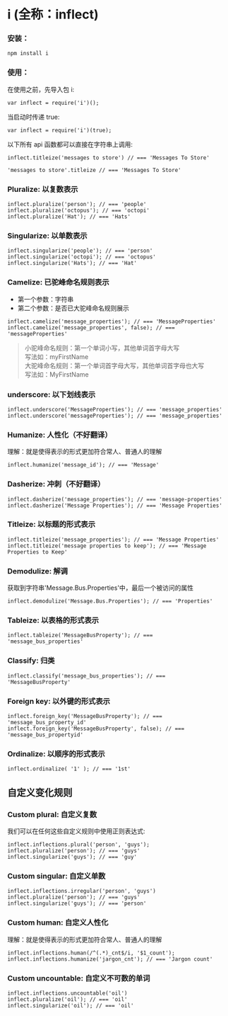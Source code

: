 # i (全称：inflect)

### 安装：
```
npm install i
```

### 使用：
在使用之前，先导入包 i:
```
var inflect = require('i')();
```

当启动时传递 true:
```
var inflect = require('i')(true);
```

以下所有 api 函数都可以直接在字符串上调用:
```
inflect.titleize('messages to store') // === 'Messages To Store'

'messages to store'.titleize // === 'Messages To Store'
```



### Pluralize: 以复数表示
```
inflect.pluralize('person'); // === 'people'
inflect.pluralize('octopus'); // === 'octopi'
inflect.pluralize('Hat'); // === 'Hats'
```

### Singularize: 以单数表示
```
inflect.singularize('people'); // === 'person'
inflect.singularize('octopi'); // === 'octopus'
inflect.singularize('Hats'); // === 'Hat'
```

### Camelize: 已驼峰命名规则表示
- 第一个参数：字符串
- 第二个参数：是否已大驼峰命名规则展示
```
inflect.camelize('message_properties'); // === 'MessageProperties'
inflect.camelize('message_properties', false); // === 'messageProperties'
```

>小驼峰命名规则：第一个单词小写，其他单词首字母大写  
写法如：myFirstName  
>大驼峰命名规则：第一个单词首字母大写，其他单词首字母也大写  
写法如：MyFirstName


### underscore: 以下划线表示
```
inflect.underscore('MessageProperties'); // === 'message_properties'
inflect.underscore('messageProperties'); // === 'message_properties'
```

### Humanize: 人性化（不好翻译）
理解：就是使得表示的形式更加符合常人、普通人的理解
```
inflect.humanize('message_id'); // === 'Message'
```

### Dasherize: 冲刺（不好翻译）
```
inflect.dasherize('message_properties'); // === 'message-properties'
inflect.dasherize('Message Properties'); // === 'Message Properties'

```

### Titleize: 以标题的形式表示
```
inflect.titleize('message_properties'); // === 'Message Properties'
inflect.titleize('message properties to keep'); // === 'Message Properties to Keep'
```

### Demodulize: 解调
获取到字符串'Message.Bus.Properties'中，最后一个被访问的属性
```
inflect.demodulize('Message.Bus.Properties'); // === 'Properties'

```

### Tableize: 以表格的形式表示
```
inflect.tableize('MessageBusProperty'); // === 'message_bus_properties'

```

### Classify: 归类
```
inflect.classify('message_bus_properties'); // === 'MessageBusProperty'
```

### Foreign key: 以外键的形式表示
```
inflect.foreign_key('MessageBusProperty'); // === 'message_bus_property_id'
inflect.foreign_key('MessageBusProperty', false); // === 'message_bus_propertyid'
```

### Ordinalize: 以顺序的形式表示
```
inflect.ordinalize( '1' ); // === '1st'
```

## 自定义变化规则

### Custom plural: 自定义复数 
我们可以在任何这些自定义规则中使用正则表达式:
```
inflect.inflections.plural('person', 'guys');
inflect.pluralize('person'); // === 'guys'
inflect.singularize('guys'); // === 'guy'
```

### Custom singular: 自定义单数
```
inflect.inflections.irregular('person', 'guys')
inflect.pluralize('person'); // === 'guys'
inflect.singularize('guys'); // === 'person'
```

### Custom human: 自定义人性化
理解：就是使得表示的形式更加符合常人、普通人的理解
```
inflect.inflections.human(/^(.*)_cnt$/i, '$1_count');
inflect.inflections.humanize('jargon_cnt'); // === 'Jargon count'
```

### Custom uncountable: 自定义不可数的单词
```
inflect.inflections.uncountable('oil')
inflect.pluralize('oil'); // === 'oil'
inflect.singularize('oil'); // === 'oil'
```
